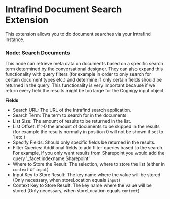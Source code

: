 # Intrafind Document Search Extension

This extension allows you to do document searches via your Intrafind instance. 

### Node: Search Documents

This node can retrieve meta data on documents based on a specific search term determined by the conversational designer. They can also expand this functionality with query filters (for example in order to only search for certain document types etc.) and determine if only certain fields should be returned in the query. This functionality is very important because if we return every field the results might be too large for the Cognigy input object.

**Fields**

- Search URL: The URL of the Intrafind search application. 
- Search Term: The term to search for in the documents.
- List Size: The amount of results to be returned in the list. 
- List Offset: If >0 the amount of documents to be skipped in the results (for example the results normally in position 0 will not be shown if set to 1 etc.)
- Specify Fields: Should only specific fields be returned in the results. 
- Filter Queries: Additional fields to add filter queries based to the search. For example, if you only want results from Sharepoint you would add the query '_facet.indexname:Sharepoint'  
- Where to Store the Result: The selection, where to store the list (either in `context` or `input`)
- Input Key to Store Result: The key name where the value will be stored (Only necessary, when storeLocation equals `input`)
- Context Key to Store Result: The key name where the value will be stored (Only necessary, when storeLocation equals `context`)